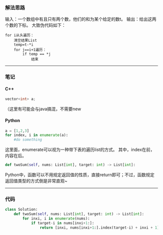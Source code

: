 ### 解法思路

输入：一个数组中有且只有两个数，他们的和为某个给定的数t。
输出：给出这两个数的下标。
大致伪代码如下：

```
for i从头遍历：
    清空结果List
    temp=t-*i
    for j==i+1遍历：
        if temp == *j
            结束
```

---

### 笔记

#### C++

```C++
vector<int> a;
```

（这里有可能会与java搞混，不需要new

#### Python

```Python
a = [1,2,3]
for index, i in enumerate(a):
    #do something
```

这里面，enumerate可以视为一种带下表的遍历list的方式。
其中，index在前，内容在后。

```Python
def twoSum(self, nums: List[int], target: int) -> List[int]:
```

Python中，函数可以不用规定返回值的性质，直接return即可；不过，函数规定返回值类型的方式倒是非常直观~

---

### 代码

```python
class Solution:
    def twoSum(self, nums: List[int], target: int) -> List[int]:
        for inxi, i in enumerate(nums):
            if target-i in nums[inxi+1:]:
                return [inxi, nums[inxi+1:].index(target-i) + inxi + 1]
```
